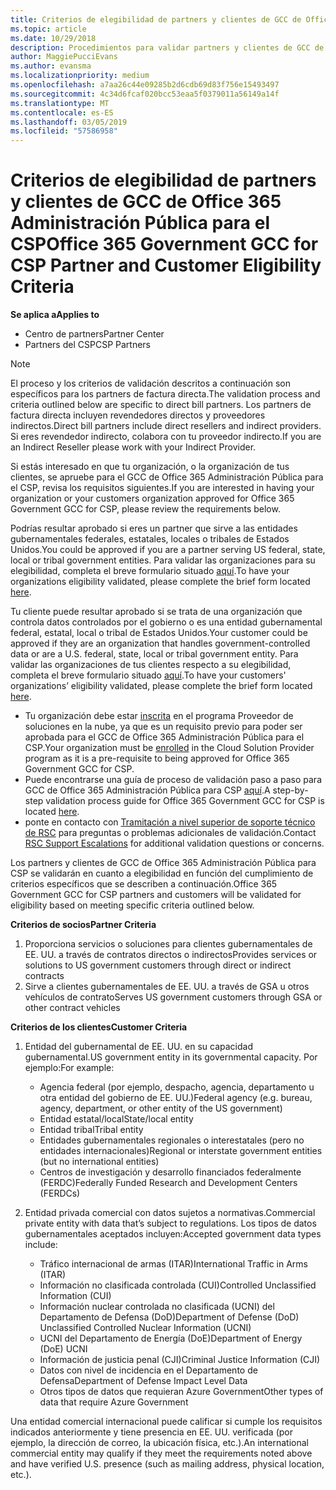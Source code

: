 ```yaml
---
title: Criterios de elegibilidad de partners y clientes de GCC de Office 365 Administración Pública | Centro de partners
ms.topic: article
ms.date: 10/29/2018
description: Procedimientos para validar partners y clientes de GCC de Office 365 Administración Pública para el CSP.
author: MaggiePucciEvans
ms.author: evansma
ms.localizationpriority: medium
ms.openlocfilehash: a7aa26c44e09285b2d6cdb69d83f756e15493497
ms.sourcegitcommit: 4c34d6fcaf020bcc53eaa5f0379011a56149a14f
ms.translationtype: MT
ms.contentlocale: es-ES
ms.lasthandoff: 03/05/2019
ms.locfileid: "57586958"
---
```

# <a name="office-365-government-gcc-for-csp-partner-and-customer-eligibility-criteria"></a><span data-ttu-id="dea95-103">Criterios de elegibilidad de partners y clientes de GCC de Office 365 Administración Pública para el CSP</span><span class="sxs-lookup"><span data-stu-id="dea95-103">Office 365 Government GCC for CSP Partner and Customer Eligibility Criteria</span></span>

<span data-ttu-id="dea95-104">**Se aplica a**</span><span class="sxs-lookup"><span data-stu-id="dea95-104">**Applies to**</span></span>

-  <span data-ttu-id="dea95-105">Centro de partners</span><span class="sxs-lookup"><span data-stu-id="dea95-105">Partner Center</span></span>
-  <span data-ttu-id="dea95-106">Partners del CSP</span><span class="sxs-lookup"><span data-stu-id="dea95-106">CSP Partners</span></span>

>[!NOTE]
><span data-ttu-id="dea95-107">El proceso y los criterios de validación descritos a continuación son específicos para los partners de factura directa.</span><span class="sxs-lookup"><span data-stu-id="dea95-107">The validation process and criteria outlined below are specific to direct bill partners.</span></span> <span data-ttu-id="dea95-108">Los partners de factura directa incluyen revendedores directos y proveedores indirectos.</span><span class="sxs-lookup"><span data-stu-id="dea95-108">Direct bill partners include direct resellers and indirect providers.</span></span>  <span data-ttu-id="dea95-109">Si eres revendedor indirecto, colabora con tu proveedor indirecto.</span><span class="sxs-lookup"><span data-stu-id="dea95-109">If you are an Indirect Reseller please work with your Indirect Provider.</span></span> 

<span data-ttu-id="dea95-110">Si estás interesado en que tu organización, o la organización de tus clientes, se apruebe para el GCC de Office 365 Administración Pública para el CSP, revisa los requisitos siguientes.</span><span class="sxs-lookup"><span data-stu-id="dea95-110">If you are interested in having your organization or your customers organization approved for Office 365 Government GCC for CSP, please review the requirements below.</span></span>

<span data-ttu-id="dea95-111">Podrías resultar aprobado si eres un partner que sirve a las entidades gubernamentales federales, estatales, locales o tribales de Estados Unidos.</span><span class="sxs-lookup"><span data-stu-id="dea95-111">You could be approved if you are a partner serving US federal, state, local or tribal government entities.</span></span> <span data-ttu-id="dea95-112">Para validar las organizaciones para su elegibilidad, completa el breve formulario situado [aquí](https://products.office.com/government/eligibility-validation?ReqType=CSPPartner).</span><span class="sxs-lookup"><span data-stu-id="dea95-112">To have your organizations eligibility validated, please complete the brief form located [here](https://products.office.com/government/eligibility-validation?ReqType=CSPPartner).</span></span>

<span data-ttu-id="dea95-113">Tu cliente puede resultar aprobado si se trata de una organización que controla datos controlados por el gobierno o es una entidad gubernamental federal, estatal, local o tribal de Estados Unidos.</span><span class="sxs-lookup"><span data-stu-id="dea95-113">Your customer could be approved if they are an organization that handles government-controlled data or are a U.S. federal, state, local or tribal government entity.</span></span> <span data-ttu-id="dea95-114">Para validar las organizaciones de tus clientes respecto a su elegibilidad, completa el breve formulario situado [aquí](https://products.office.com/government/eligibility-validation?ReqType=CSPCustomer).</span><span class="sxs-lookup"><span data-stu-id="dea95-114">To have your customers' organizations’ eligibility validated, please complete the brief form located [here](https://products.office.com/government/eligibility-validation?ReqType=CSPCustomer).</span></span> 

-   <span data-ttu-id="dea95-115">Tu organización debe estar [inscrita](https://partnercenter.microsoft.com/partner/cloud-solution-provider) en el programa Proveedor de soluciones en la nube, ya que es un requisito previo para poder ser aprobada para el GCC de Office 365 Administración Pública para el CSP.</span><span class="sxs-lookup"><span data-stu-id="dea95-115">Your organization must be [enrolled](https://partnercenter.microsoft.com/partner/cloud-solution-provider) in the Cloud Solution Provider program as it is a pre-requisite to being approved for Office 365 Government GCC for CSP.</span></span>
-   <span data-ttu-id="dea95-116">Puede encontrarse una guía de proceso de validación paso a paso para GCC de Office 365 Administración Pública para CSP [aquí](https://go.microsoft.com/fwlink/?linkid=2007323).</span><span class="sxs-lookup"><span data-stu-id="dea95-116">A step-by-step validation process guide for Office 365 Government GCC for CSP is located [here](https://go.microsoft.com/fwlink/?linkid=2007323).</span></span>
-   <span data-ttu-id="dea95-117">ponte en contacto con [Tramitación a nivel superior de soporte técnico de RSC](mailto:usgcce@microsoft.com) para preguntas o problemas adicionales de validación.</span><span class="sxs-lookup"><span data-stu-id="dea95-117">Contact [RSC Support Escalations](mailto:usgcce@microsoft.com) for additional validation questions or concerns.</span></span>

<span data-ttu-id="dea95-118">Los partners y clientes de GCC de Office 365 Administración Pública para CSP se validarán en cuanto a elegibilidad en función del cumplimiento de criterios específicos que se describen a continuación.</span><span class="sxs-lookup"><span data-stu-id="dea95-118">Office 365 Government GCC for CSP partners and customers will be validated for eligibility based on meeting specific criteria outlined below.</span></span>

<span data-ttu-id="dea95-119">**Criterios de socios**</span><span class="sxs-lookup"><span data-stu-id="dea95-119">**Partner Criteria**</span></span>
1.  <span data-ttu-id="dea95-120">Proporciona servicios o soluciones para clientes gubernamentales de EE. UU. a través de contratos directos o indirectos</span><span class="sxs-lookup"><span data-stu-id="dea95-120">Provides services or solutions to US government customers through direct or indirect contracts</span></span>
2.  <span data-ttu-id="dea95-121">Sirve a clientes gubernamentales de EE. UU. a través de GSA u otros vehículos de contrato</span><span class="sxs-lookup"><span data-stu-id="dea95-121">Serves US government customers through GSA or other contract vehicles</span></span>

<span data-ttu-id="dea95-122">**Criterios de los clientes**</span><span class="sxs-lookup"><span data-stu-id="dea95-122">**Customer Criteria**</span></span>
1.  <span data-ttu-id="dea95-123">Entidad del gubernamental de EE. UU. en su capacidad gubernamental.</span><span class="sxs-lookup"><span data-stu-id="dea95-123">US government entity in its governmental capacity.</span></span> <span data-ttu-id="dea95-124">Por ejemplo:</span><span class="sxs-lookup"><span data-stu-id="dea95-124">For example:</span></span>
 
    -  <span data-ttu-id="dea95-125">Agencia federal (por ejemplo, despacho, agencia, departamento u otra entidad del gobierno de EE. UU.)</span><span class="sxs-lookup"><span data-stu-id="dea95-125">Federal agency (e.g. bureau, agency, department, or other entity of the US government)</span></span>
    -   <span data-ttu-id="dea95-126">Entidad estatal/local</span><span class="sxs-lookup"><span data-stu-id="dea95-126">State/local entity</span></span> 
    -   <span data-ttu-id="dea95-127">Entidad tribal</span><span class="sxs-lookup"><span data-stu-id="dea95-127">Tribal entity</span></span>
    -   <span data-ttu-id="dea95-128">Entidades gubernamentales regionales o interestatales (pero no entidades internacionales)</span><span class="sxs-lookup"><span data-stu-id="dea95-128">Regional or interstate government entities (but no international entities)</span></span>
    -   <span data-ttu-id="dea95-129">Centros de investigación y desarrollo financiados federalmente (FERDC)</span><span class="sxs-lookup"><span data-stu-id="dea95-129">Federally Funded Research and Development Centers (FERDCs)</span></span>

2.  <span data-ttu-id="dea95-130">Entidad privada comercial con datos sujetos a normativas.</span><span class="sxs-lookup"><span data-stu-id="dea95-130">Commercial private entity with data that’s subject to regulations.</span></span> <span data-ttu-id="dea95-131">Los tipos de datos gubernamentales aceptados incluyen:</span><span class="sxs-lookup"><span data-stu-id="dea95-131">Accepted government data types include:</span></span> 
    -   <span data-ttu-id="dea95-132">Tráfico internacional de armas (ITAR)</span><span class="sxs-lookup"><span data-stu-id="dea95-132">International Traffic in Arms (ITAR)</span></span>
    -   <span data-ttu-id="dea95-133">Información no clasificada controlada (CUI)</span><span class="sxs-lookup"><span data-stu-id="dea95-133">Controlled Unclassified Information (CUI)</span></span>
    -   <span data-ttu-id="dea95-134">Información nuclear controlada no clasificada (UCNI) del Departamento de Defensa (DoD)</span><span class="sxs-lookup"><span data-stu-id="dea95-134">Department of Defense (DoD) Unclassified Controlled Nuclear Information (UCNI)</span></span>
    -   <span data-ttu-id="dea95-135">UCNI del Departamento de Energía (DoE)</span><span class="sxs-lookup"><span data-stu-id="dea95-135">Department of Energy (DoE) UCNI</span></span>
    -   <span data-ttu-id="dea95-136">Información de justicia penal (CJI)</span><span class="sxs-lookup"><span data-stu-id="dea95-136">Criminal Justice Information (CJI)</span></span>
    -   <span data-ttu-id="dea95-137">Datos con nivel de incidencia en el Departamento de Defensa</span><span class="sxs-lookup"><span data-stu-id="dea95-137">Department of Defense Impact Level Data</span></span>
    -   <span data-ttu-id="dea95-138">Otros tipos de datos que requieran Azure Government</span><span class="sxs-lookup"><span data-stu-id="dea95-138">Other types of data that require Azure Government</span></span>

<span data-ttu-id="dea95-139">Una entidad comercial internacional puede calificar si cumple los requisitos indicados anteriormente y tiene presencia en EE. UU. verificada (por ejemplo, la dirección de correo, la ubicación física, etc.).</span><span class="sxs-lookup"><span data-stu-id="dea95-139">An international commercial entity may qualify if they meet the requirements noted above and have verified U.S. presence (such as mailing address, physical location, etc.).</span></span>

